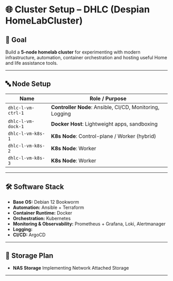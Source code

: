 # 🌐 Cluster Setup – DHLC (Despian HomeLabCluster)

## 🧠 Goal
Build a **5-node homelab cluster** for experimenting with modern infrastructure, automation, container orchestration and hosting useful Home and life assistance tools.

---

## 🔤 Node Setup

| Name                 | Role / Purpose                                |
|----------------------|-----------------------------------------------|
| `dhlc-l-vm-ctrl-1`   | **Controller Node**: Ansible, CI/CD, Monitoring, Logging |
| `dhlc-l-vm-dock-1`   | **Docker Host**: Lightweight apps, sandboxing |
| `dhlc-l-vm-k8s-1`    | **K8s Node**: Control-plane / Worker (hybrid) |
| `dhlc-l-vm-k8s-2`    | **K8s Node**: Worker                          |
| `dhlc-l-vm-k8s-3`    | **K8s Node**: Worker                          |

---

## 🛠️ Software Stack

- **Base OS:** Debian 12 Bookworm
- **Automation:** Ansible + Terraform
- **Container Runtime:** Docker
- **Orchestration:** Kubernetes
- **Monitoring & Observability:** Prometheus + Grafana, Loki, Alertmanager
- **Logging:**
- **CI/CD:** ArgoCD

---

## 💾 Storage Plan

 - **NAS Storage** Implementing Network Attached Storage
---
